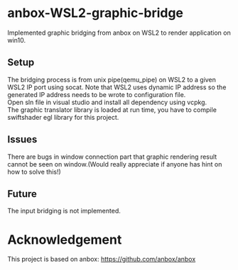 # anbox-WSL2-graphic-bridge
Implemented graphic bridging from anbox on WSL2 to render application on win10.
<br>
## Setup
The bridging process is from unix pipe(qemu_pipe) on WSL2 to a given WSL2 IP port using socat. Note that WSL2 uses dynamic IP address so the generated IP address needs to be wrote to configuration file.
<br>
Open sln file in visual studio and install all dependency using vcpkg.<br>
The graphic translator library is loaded at run time, you have to compile swiftshader egl library for this project.
## Issues
There are bugs in window connection part that graphic rendering result cannot be seen on window.(Would really appreciate if anyone has hint on how to solve this!)
## Future
The input bridging is not implemented.
# Acknowledgement
This project is based on anbox: https://github.com/anbox/anbox
